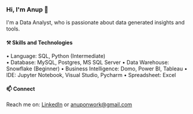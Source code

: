 
### Hi, I'm Anup 👋

I'm a Data Analyst, who is passionate about data generated insights and tools.

#### ⚒️ Skills and Technologies

• Language: SQL, Python (Intermediate)			
• Database: MySQL, Postgres, MS SQL Server
• Data Warehouse: Snowflake (Beginner)
• Business Intelligence: Domo, Power BI, Tableau
• IDE: Jupyter Notebook, Visual Studio, Pycharm
• Spreadsheet: Excel

#### 📫 Connect 
Reach me on: <a href="https://www.linkedin.com/in/anup-meshram/">LinkedIn</a> or anuponwork@gmail.com
